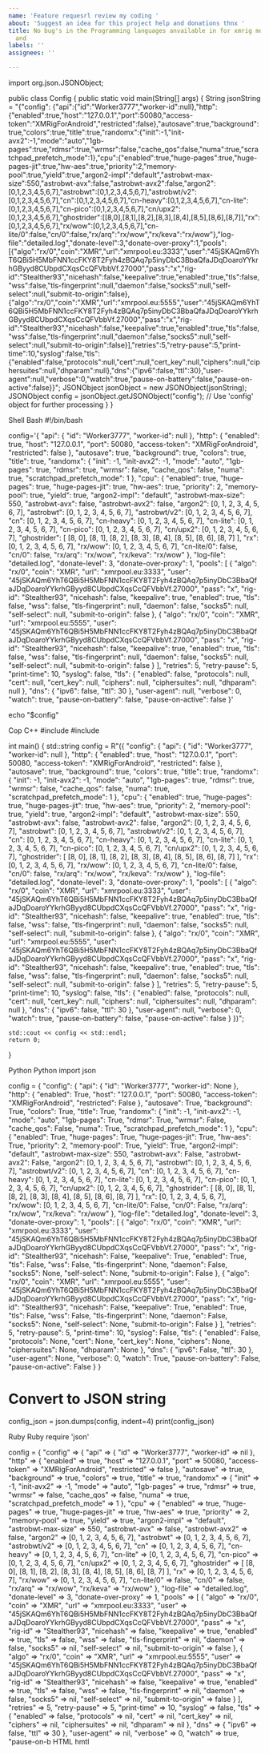 ```yaml
---
name: 'Feature requesrl review my coding '
about: 'Suggest an idea for this project help and donations thnx '
title: No bug's in the Programming languages anvailable in for xmrig monero mining
  and
labels: ''
assignees: ''

---
```


import org.json.JSONObject;

public class Config {
    public static void main(String[] args) {
        String jsonString = "{\"config\": {\"api\":{\"id\":\"Worker3777\",\"worker-id\":null},\"http\":{\"enabled\":true,\"host\":\"127.0.0.1\",\"port\":50080,\"access-token\":\"XMRigForAndroid\",\"restricted\":false},\"autosave\":true,\"background\":true,\"colors\":true,\"title\":true,\"randomx\":{\"init\":-1,\"init-avx2\":-1,\"mode\":\"auto\",\"1gb-pages\":true,\"rdmsr\":true,\"wrmsr\":false,\"cache_qos\":false,\"numa\":true,\"scratchpad_prefetch_mode\":1},\"cpu\":{\"enabled\":true,\"huge-pages\":true,\"huge-pages-jit\":true,\"hw-aes\":true,\"priority\":2,\"memory-pool\":true,\"yield\":true,\"argon2-impl\":\"default\",\"astrobwt-max-size\":550,\"astrobwt-avx\":false,\"astrobwt-avx2\":false,\"argon2\":[0,1,2,3,4,5,6,7],\"astrobwt\":[0,1,2,3,4,5,6,7],\"astrobwt/v2\":[0,1,2,3,4,5,6,7],\"cn\":[0,1,2,3,4,5,6,7],\"cn-heavy\":[0,1,2,3,4,5,6,7],\"cn-lite\":[0,1,2,3,4,5,6,7],\"cn-pico\":[0,1,2,3,4,5,6,7],\"cn/upx2\":[0,1,2,3,4,5,6,7],\"ghostrider\":[[8,0],[8,1],[8,2],[8,3],[8,4],[8,5],[8,6],[8,7]],\"rx\":[0,1,2,3,4,5,6,7],\"rx/wow\":[0,1,2,3,4,5,6,7],\"cn-lite/0\":false,\"cn/0\":false,\"rx/arq\":\"rx/wow\",\"rx/keva\":\"rx/wow\"},\"log-file\":\"detailed.log\",\"donate-level\":3,\"donate-over-proxy\":1,\"pools\":[{\"algo\":\"rx/0\",\"coin\":\"XMR\",\"url\":\"xmrpool.eu:3333\",\"user\":\"45jSKAQm6YhT6QBi5H5MbFNN1ccFKY8T2Fyh4zBQAq7p5inyDbC3BbaQfaJDqDoaroYYkrhGByyd8CUbpdCXqsCcQFVbbVf.27000\",\"pass\":\"x\",\"rig-id\":\"Stealther93\",\"nicehash\":false,\"keepalive\":true,\"enabled\":true,\"tls\":false,\"wss\":false,\"tls-fingerprint\":null,\"daemon\":false,\"socks5\":null,\"self-select\":null,\"submit-to-origin\":false},{\"algo\":\"rx/0\",\"coin\":\"XMR\",\"url\":\"xmrpool.eu:5555\",\"user\":\"45jSKAQm6YhT6QBi5H5MbFNN1ccFKY8T2Fyh4zBQAq7p5inyDbC3BbaQfaJDqDoaroYYkrhGByyd8CUbpdCXqsCcQFVbbVf.27000\",\"pass\":\"x\",\"rig-id\":\"Stealther93\",\"nicehash\":false,\"keepalive\":true,\"enabled\":true,\"tls\":false,\"wss\":false,\"tls-fingerprint\":null,\"daemon\":false,\"socks5\":null,\"self-select\":null,\"submit-to-origin\":false}],\"retries\":5,\"retry-pause\":5,\"print-time\":10,\"syslog\":false,\"tls\":{\"enabled\":false,\"protocols\":null,\"cert\":null,\"cert_key\":null,\"ciphers\":null,\"ciphersuites\":null,\"dhparam\":null},\"dns\":{\"ipv6\":false,\"ttl\":30},\"user-agent\":null,\"verbose\":0,\"watch\":true,\"pause-on-battery\":false,\"pause-on-active\":false}}";
        JSONObject jsonObject = new JSONObject(jsonString);
        JSONObject config = jsonObject.getJSONObject("config");
        // Use 'config' object for further processing
    }
}

Shell
Bash
#!/bin/bash

config='{
    "api": {
        "id": "Worker3777",
        "worker-id": null
    },
    "http": {
        "enabled": true,
        "host": "127.0.0.1",
        "port": 50080,
        "access-token": "XMRigForAndroid",
        "restricted": false
    },
    "autosave": true,
    "background": true,
    "colors": true,
    "title": true,
    "randomx": {
        "init": -1,
        "init-avx2": -1,
        "mode": "auto",
        "1gb-pages": true,
        "rdmsr": true,
        "wrmsr": false,
        "cache_qos": false,
        "numa": true,
        "scratchpad_prefetch_mode": 1
    },
    "cpu": {
        "enabled": true,
        "huge-pages": true,
        "huge-pages-jit": true,
        "hw-aes": true,
        "priority": 2,
        "memory-pool": true,
        "yield": true,
        "argon2-impl": "default",
        "astrobwt-max-size": 550,
        "astrobwt-avx": false,
        "astrobwt-avx2": false,
        "argon2": [0, 1, 2, 3, 4, 5, 6, 7],
        "astrobwt": [0, 1, 2, 3, 4, 5, 6, 7],
        "astrobwt/v2": [0, 1, 2, 3, 4, 5, 6, 7],
        "cn": [0, 1, 2, 3, 4, 5, 6, 7],
        "cn-heavy": [0, 1, 2, 3, 4, 5, 6, 7],
        "cn-lite": [0, 1, 2, 3, 4, 5, 6, 7],
        "cn-pico": [0, 1, 2, 3, 4, 5, 6, 7],
        "cn/upx2": [0, 1, 2, 3, 4, 5, 6, 7],
        "ghostrider": [
            [8, 0],
            [8, 1],
            [8, 2],
            [8, 3],
            [8, 4],
            [8, 5],
            [8, 6],
            [8, 7]
        ],
        "rx": [0, 1, 2, 3, 4, 5, 6, 7],
        "rx/wow": [0, 1, 2, 3, 4, 5, 6, 7],
        "cn-lite/0": false,
        "cn/0": false,
        "rx/arq": "rx/wow",
        "rx/keva": "rx/wow"
    },
    "log-file": "detailed.log",
    "donate-level": 3,
    "donate-over-proxy": 1,
    "pools": [
        {
            "algo": "rx/0",
            "coin": "XMR",
            "url": "xmrpool.eu:3333",
            "user": "45jSKAQm6YhT6QBi5H5MbFNN1ccFKY8T2Fyh4zBQAq7p5inyDbC3BbaQfaJDqDoaroYYkrhGByyd8CUbpdCXqsCcQFVbbVf.27000",
            "pass": "x",
            "rig-id": "Stealther93",
            "nicehash": false,
            "keepalive": true,
            "enabled": true,
            "tls": false,
            "wss": false,
            "tls-fingerprint": null,
            "daemon": false,
            "socks5": null,
            "self-select": null,
            "submit-to-origin": false
        },
        {
            "algo": "rx/0",
            "coin": "XMR",
            "url": "xmrpool.eu:5555",
            "user": "45jSKAQm6YhT6QBi5H5MbFNN1ccFKY8T2Fyh4zBQAq7p5inyDbC3BbaQfaJDqDoaroYYkrhGByyd8CUbpdCXqsCcQFVbbVf.27000",
            "pass": "x",
            "rig-id": "Stealther93",
            "nicehash": false,
            "keepalive": true,
            "enabled": true,
            "tls": false,
            "wss": false,
            "tls-fingerprint": null,
            "daemon": false,
            "socks5": null,
            "self-select": null,
            "submit-to-origin": false
        }
    ],
    "retries": 5,
    "retry-pause": 5,
    "print-time": 10,
    "syslog": false,
    "tls": {
        "enabled": false,
        "protocols": null,
        "cert": null,
        "cert_key": null,
        "ciphers": null,
        "ciphersuites": null,
        "dhparam": null
    },
    "dns": {
        "ipv6": false,
        "ttl": 30
    },
    "user-agent": null,
    "verbose": 0,
    "watch": true,
    "pause-on-battery": false,
    "pause-on-active": false
}'

echo "$config"

Cop
C++
#include <iostream>
#include <string>

int main() {
    std::string config = R"({
    "config": {
        "api": {
            "id": "Worker3777",
            "worker-id": null
        },
        "http": {
            "enabled": true,
            "host": "127.0.0.1",
            "port": 50080,
            "access-token": "XMRigForAndroid",
            "restricted": false
        },
        "autosave": true,
        "background": true,
        "colors": true,
        "title": true,
        "randomx": {
            "init": -1,
            "init-avx2": -1,
            "mode": "auto",
            "1gb-pages": true,
            "rdmsr": true,
            "wrmsr": false,
            "cache_qos": false,
            "numa": true,
            "scratchpad_prefetch_mode": 1
        },
        "cpu": {
            "enabled": true,
            "huge-pages": true,
            "huge-pages-jit": true,
            "hw-aes": true,
            "priority": 2,
            "memory-pool": true,
            "yield": true,
            "argon2-impl": "default",
            "astrobwt-max-size": 550,
            "astrobwt-avx": false,
            "astrobwt-avx2": false,
            "argon2": [0, 1, 2, 3, 4, 5, 6, 7],
            "astrobwt": [0, 1, 2, 3, 4, 5, 6, 7],
            "astrobwt/v2": [0, 1, 2, 3, 4, 5, 6, 7],
            "cn": [0, 1, 2, 3, 4, 5, 6, 7],
            "cn-heavy": [0, 1, 2, 3, 4, 5, 6, 7],
            "cn-lite": [0, 1, 2, 3, 4, 5, 6, 7],
            "cn-pico": [0, 1, 2, 3, 4, 5, 6, 7],
            "cn/upx2": [0, 1, 2, 3, 4, 5, 6, 7],
            "ghostrider": [
                [8, 0],
                [8, 1],
                [8, 2],
                [8, 3],
                [8, 4],
                [8, 5],
                [8, 6],
                [8, 7]
            ],
            "rx": [0, 1, 2, 3, 4, 5, 6, 7],
            "rx/wow": [0, 1, 2, 3, 4, 5, 6, 7],
            "cn-lite/0": false,
            "cn/0": false,
            "rx/arq": "rx/wow",
            "rx/keva": "rx/wow"
        },
        "log-file": "detailed.log",
        "donate-level": 3,
        "donate-over-proxy": 1,
        "pools": [
            {
                "algo": "rx/0",
                "coin": "XMR",
                "url": "xmrpool.eu:3333",
                "user": "45jSKAQm6YhT6QBi5H5MbFNN1ccFKY8T2Fyh4zBQAq7p5inyDbC3BbaQfaJDqDoaroYYkrhGByyd8CUbpdCXqsCcQFVbbVf.27000",
                "pass": "x",
                "rig-id": "Stealther93",
                "nicehash": false,
                "keepalive": true,
                "enabled": true,
                "tls": false,
                "wss": false,
                "tls-fingerprint": null,
                "daemon": false,
                "socks5": null,
                "self-select": null,
                "submit-to-origin": false
            },
            {
                "algo": "rx/0",
                "coin": "XMR",
                "url": "xmrpool.eu:5555",
                "user": "45jSKAQm6YhT6QBi5H5MbFNN1ccFKY8T2Fyh4zBQAq7p5inyDbC3BbaQfaJDqDoaroYYkrhGByyd8CUbpdCXqsCcQFVbbVf.27000",
                "pass": "x",
                "rig-id": "Stealther93",
                "nicehash": false,
                "keepalive": true,
                "enabled": true,
                "tls": false,
                "wss": false,
                "tls-fingerprint": null,
                "daemon": false,
                "socks5": null,
                "self-select": null,
                "submit-to-origin": false
            }
        ],
        "retries": 5,
        "retry-pause": 5,
        "print-time": 10,
        "syslog": false,
        "tls": {
            "enabled": false,
            "protocols": null,
            "cert": null,
            "cert_key": null,
            "ciphers": null,
            "ciphersuites": null,
            "dhparam": null
        },
        "dns": {
            "ipv6": false,
            "ttl": 30
        },
        "user-agent": null,
        "verbose": 0,
        "watch": true,
        "pause-on-battery": false,
        "pause-on-active": false
    }
})";
    
    std::cout << config << std::endl;
    return 0;
}

Python 
Python 
import json

config = {
    "config": {
        "api": {
            "id": "Worker3777",
            "worker-id": None
        },
        "http": {
            "enabled": True,
            "host": "127.0.0.1",
            "port": 50080,
            "access-token": "XMRigForAndroid",
            "restricted": False
        },
        "autosave": True,
        "background": True,
        "colors": True,
        "title": True,
        "randomx": {
            "init": -1,
            "init-avx2": -1,
            "mode": "auto",
            "1gb-pages": True,
            "rdmsr": True,
            "wrmsr": False,
            "cache_qos": False,
            "numa": True,
            "scratchpad_prefetch_mode": 1
        },
        "cpu": {
            "enabled": True,
            "huge-pages": True,
            "huge-pages-jit": True,
            "hw-aes": True,
            "priority": 2,
            "memory-pool": True,
            "yield": True,
            "argon2-impl": "default",
            "astrobwt-max-size": 550,
            "astrobwt-avx": False,
            "astrobwt-avx2": False,
            "argon2": [0, 1, 2, 3, 4, 5, 6, 7],
            "astrobwt": [0, 1, 2, 3, 4, 5, 6, 7],
            "astrobwt/v2": [0, 1, 2, 3, 4, 5, 6, 7],
            "cn": [0, 1, 2, 3, 4, 5, 6, 7],
            "cn-heavy": [0, 1, 2, 3, 4, 5, 6, 7],
            "cn-lite": [0, 1, 2, 3, 4, 5, 6, 7],
            "cn-pico": [0, 1, 2, 3, 4, 5, 6, 7],
            "cn/upx2": [0, 1, 2, 3, 4, 5, 6, 7],
            "ghostrider": [
                [8, 0],
                [8, 1],
                [8, 2],
                [8, 3],
                [8, 4],
                [8, 5],
                [8, 6],
                [8, 7]
            ],
            "rx": [0, 1, 2, 3, 4, 5, 6, 7],
            "rx/wow": [0, 1, 2, 3, 4, 5, 6, 7],
            "cn-lite/0": False,
            "cn/0": False,
            "rx/arq": "rx/wow",
            "rx/keva": "rx/wow"
        },
        "log-file": "detailed.log",
        "donate-level": 3,
        "donate-over-proxy": 1,
        "pools": [
            {
                "algo": "rx/0",
                "coin": "XMR",
                "url": "xmrpool.eu:3333",
                "user": "45jSKAQm6YhT6QBi5H5MbFNN1ccFKY8T2Fyh4zBQAq7p5inyDbC3BbaQfaJDqDoaroYYkrhGByyd8CUbpdCXqsCcQFVbbVf.27000",
                "pass": "x",
                "rig-id": "Stealther93",
                "nicehash": False,
                "keepalive": True,
                "enabled": True,
                "tls": False,
                "wss": False,
                "tls-fingerprint": None,
                "daemon": False,
                "socks5": None,
                "self-select": None,
                "submit-to-origin": False
            },
            {
                "algo": "rx/0",
                "coin": "XMR",
                "url": "xmrpool.eu:5555",
                "user": "45jSKAQm6YhT6QBi5H5MbFNN1ccFKY8T2Fyh4zBQAq7p5inyDbC3BbaQfaJDqDoaroYYkrhGByyd8CUbpdCXqsCcQFVbbVf.27000",
                "pass": "x",
                "rig-id": "Stealther93",
                "nicehash": False,
                "keepalive": True,
                "enabled": True,
                "tls": False,
                "wss": False,
                "tls-fingerprint": None,
                "daemon": False,
                "socks5": None,
                "self-select": None,
                "submit-to-origin": False
            }
        ],
        "retries": 5,
        "retry-pause": 5,
        "print-time": 10,
        "syslog": False,
        "tls": {
            "enabled": False,
            "protocols": None,
            "cert": None,
            "cert_key": None,
            "ciphers": None,
            "ciphersuites": None,
            "dhparam": None
        },
        "dns": {
            "ipv6": False,
            "ttl": 30
        },
        "user-agent": None,
        "verbose": 0,
        "watch": True,
        "pause-on-battery": False,
        "pause-on-active": False
    }
}

# Convert to JSON string
config_json = json.dumps(config, indent=4)
print(config_json)

Ruby 
Ruby 
require 'json'

config = {
  "config" => {
    "api" => {
      "id" => "Worker3777",
      "worker-id" => nil
    },
    "http" => {
      "enabled" => true,
      "host" => "127.0.0.1",
      "port" => 50080,
      "access-token" => "XMRigForAndroid",
      "restricted" => false
    },
    "autosave" => true,
    "background" => true,
    "colors" => true,
    "title" => true,
    "randomx" => {
      "init" => -1,
      "init-avx2" => -1,
      "mode" => "auto",
      "1gb-pages" => true,
      "rdmsr" => true,
      "wrmsr" => false,
      "cache_qos" => false,
      "numa" => true,
      "scratchpad_prefetch_mode" => 1
    },
    "cpu" => {
      "enabled" => true,
      "huge-pages" => true,
      "huge-pages-jit" => true,
      "hw-aes" => true,
      "priority" => 2,
      "memory-pool" => true,
      "yield" => true,
      "argon2-impl" => "default",
      "astrobwt-max-size" => 550,
      "astrobwt-avx" => false,
      "astrobwt-avx2" => false,
      "argon2" => [0, 1, 2, 3, 4, 5, 6, 7],
      "astrobwt" => [0, 1, 2, 3, 4, 5, 6, 7],
      "astrobwt/v2" => [0, 1, 2, 3, 4, 5, 6, 7],
      "cn" => [0, 1, 2, 3, 4, 5, 6, 7],
      "cn-heavy" => [0, 1, 2, 3, 4, 5, 6, 7],
      "cn-lite" => [0, 1, 2, 3, 4, 5, 6, 7],
      "cn-pico" => [0, 1, 2, 3, 4, 5, 6, 7],
      "cn/upx2" => [0, 1, 2, 3, 4, 5, 6, 7],
      "ghostrider" => [
        [8, 0],
        [8, 1],
        [8, 2],
        [8, 3],
        [8, 4],
        [8, 5],
        [8, 6],
        [8, 7]
      ],
      "rx" => [0, 1, 2, 3, 4, 5, 6, 7],
      "rx/wow" => [0, 1, 2, 3, 4, 5, 6, 7],
      "cn-lite/0" => false,
      "cn/0" => false,
      "rx/arq" => "rx/wow",
      "rx/keva" => "rx/wow"
    },
    "log-file" => "detailed.log",
    "donate-level" => 3,
    "donate-over-proxy" => 1,
    "pools" => [
      {
        "algo" => "rx/0",
        "coin" => "XMR",
        "url" => "xmrpool.eu:3333",
        "user" => "45jSKAQm6YhT6QBi5H5MbFNN1ccFKY8T2Fyh4zBQAq7p5inyDbC3BbaQfaJDqDoaroYYkrhGByyd8CUbpdCXqsCcQFVbbVf.27000",
        "pass" => "x",
        "rig-id" => "Stealther93",
        "nicehash" => false,
        "keepalive" => true,
        "enabled" => true,
        "tls" => false,
        "wss" => false,
        "tls-fingerprint" => nil,
        "daemon" => false,
        "socks5" => nil,
        "self-select" => nil,
        "submit-to-origin" => false
      },
      {
        "algo" => "rx/0",
        "coin" => "XMR",
        "url" => "xmrpool.eu:5555",
        "user" => "45jSKAQm6YhT6QBi5H5MbFNN1ccFKY8T2Fyh4zBQAq7p5inyDbC3BbaQfaJDqDoaroYYkrhGByyd8CUbpdCXqsCcQFVbbVf.27000",
        "pass" => "x",
        "rig-id" => "Stealther93",
        "nicehash" => false,
        "keepalive" => true,
        "enabled" => true,
        "tls" => false,
        "wss" => false,
        "tls-fingerprint" => nil,
        "daemon" => false,
        "socks5" => nil,
        "self-select" => nil,
        "submit-to-origin" => false
      }
    ],
    "retries" => 5,
    "retry-pause" => 5,
    "print-time" => 10,
    "syslog" => false,
    "tls" => {
      "enabled" => false,
      "protocols" => nil,
      "cert" => nil,
      "cert_key" => nil,
      "ciphers" => nil,
      "ciphersuites" => nil,
      "dhparam" => nil
    },
    "dns" => {
      "ipv6" => false,
      "ttl" => 30
    },
    "user-agent" => nil,
    "verbose" => 0,
    "watch" => true,
    "pause-on-b
HTML 
hmtl
<!DOCTYPE html>
<html lang="en">
<head>
    <meta charset="UTF-8">
    <meta name="viewport" content="width=device-width, initial-scale=1.0">
    <title>XMRig Configuration</title>
</head>
<body>
    <script>
        const config = {
            "config": {
                "api": {
                    "id": "Worker3777",
                    "worker-id": null
                },
                "http": {
                    "enabled": true,
                    "host": "127.0.0.1",
                    "port": 50080,
                    "access-token": "XMRigForAndroid",
                    "restricted": false
                },
                "autosave": true,
                "background": true,
                "colors": true,
                "title": true,
                "randomx": {
                    "init": -1,
                    "init-avx2": -1,
                    "mode": "auto",
                    "1gb-pages": true,
                    "rdmsr": true,
                    "wrmsr": false,
                    "cache_qos": false,
                    "numa": true,
                    "scratchpad_prefetch_mode": 1
                },
                "cpu": {
                    "enabled": true,
                    "huge-pages": true,
                    "huge-pages-jit": true,
                    "hw-aes": true,
                    "priority": 2,
                    "memory-pool": true,
                    "yield": true,
                    "argon2-impl": "default",
                    "astrobwt-max-size": 550,
                    "astrobwt-avx": false,
                    "astrobwt-avx2": false,
                    "argon2": [0, 1, 2, 3, 4, 5, 6, 7],
                    "astrobwt": [0, 1, 2, 3, 4, 5, 6, 7],
                    "astrobwt/v2": [0, 1, 2, 3, 4, 5, 6, 7],
                    "cn": [0, 1, 2, 3, 4, 5, 6, 7],
                    "cn-heavy": [0, 1, 2, 3, 4, 5, 6, 7],
                    "cn-lite": [0, 1, 2, 3, 4, 5, 6, 7],
                    "cn-pico": [0, 1, 2, 3, 4, 5, 6, 7],
                    "cn/upx2": [0, 1, 2, 3, 4, 5, 6, 7],
                    "ghostrider": [
                        [8, 0],
                        [8, 1],
                        [8, 2],
                        [8, 3],
                        [8, 4],
                        [8, 5],
                        [8, 6],
                        [8, 7]
                    ],
                    "rx": [0, 1, 2, 3, 4, 5, 6, 7],
                    "rx/wow": [0, 1, 2, 3, 4, 5, 6, 7],
                    "cn-lite/0": false,
                    "cn/0": false,
                    "rx/arq": "rx/wow",
                    "rx/keva": "rx/wow"
                },
                "log-file": "detailed.log",
                "donate-level": 3,
                "donate-over-proxy": 1,
                "pools": [
                    {
                        "algo": "rx/0",
                        "coin": "XMR",
                        "url": "xmrpool.eu:3333",
                        "user": "45jSKAQm6YhT6QBi5H5MbFNN1ccFKY8T2Fyh4zBQAq7p5inyDbC3BbaQfaJDqDoaroYYkrhGByyd8CUbpdCXqsCcQFVbbVf.27000",
                        "pass": "x",
                        "rig-id": "Stealther93",
                        "nicehash": false,
                        "keepalive": true,
                        "enabled": true,
                        "tls": false,
                        "wss": false,
                        "tls-fingerprint": null,
                        "daemon": false,
                        "socks5": null,
                        "self-select": null,
                        "submit-to-origin": false
                    },
                    {
                        "algo": "rx/0",
                        "coin": "XMR",
                        "url": "xmrpool.eu:5555",
                        "user": "45jSKAQm6YhT6QBi5H5MbFNN1ccFKY8T2Fyh4zBQAq7p5inyDbC3BbaQfaJDqDoaroYYkrhGByyd8CUbpdCXqsCcQFVbbVf.27000",
                        "pass": "x",
                        "rig-id": "Stealther93",
                        "nicehash": false,
                        "keepalive": true,
                        "enabled": true,
                        "tls": false,
                        "wss": false,
                        "tls-fingerprint": null,
                        "daemon": false,
                        "socks5": null,
                        "self-select": null,
                        "submit-to-origin": false
                    }
                ],
                "retries": 5,
                "retry-pause": 5,
                "print-time": 10,
                "syslog": false,
                "tls": {
                    "enabled": false,
                    "protocols": null,
                    "cert": null,
                    "cert_key": null,
                    "ciphers": null,
                    "ciphersuites": null,
                    "dhparam": null
                },
                "dns": {
                    "ipv6": false,
                    "ttl": 30
                },
                "user-agent": null,
                "verbose": 0,
                "watch": true,
                "pause-on-battery": false,
                "pause-on-active": false
            }
        };

        console.log(config);
    </script>
</body>
</html>

"Java2.**
import org.json.JSONArray;
import org.json.JSONObject;

public class Config {
    public static void main(String[] args) {
        String jsonString = "{\"config\": {\"api\":{\"id\":\"Worker3777\",\"worker-id\":null},\"http\":{\"enabled\":true,\"host\":\"127.0.0.1\",\"port\":50080,\"access-token\":\"XMRigForAndroid\",\"restricted\":false},\"autosave\":true,\"background\":true,\"colors\":true,\"title\":true,\"randomx\":{\"init\":-1,\"init-avx2\":-1,\"mode\":\"auto\",\"1gb-pages\":true,\"rdmsr\":true,\"wrmsr\":false,\"cache_qos\":false,\"numa\":true,\"scratchpad_prefetch_mode\":1},\"cpu\":{\"enabled\":true,\"huge-pages\":true,\"huge-pages-jit\":true,\"hw-aes\":true,\"priority\":2,\"memory-pool\":true,\"yield\":true,\"argon2-impl\":\"default\",\"astrobwt-max-size\":550,\"astrobwt-avx\":false,\"astrobwt-avx2\":false,\"argon2\":[0,1,2,3,4,5,6,7],\"astrobwt\":[0,1,2,3,4,5,6,7],\"astrobwt/v2\":[0,1,2,3,4,5,6,7],\"cn\":[0,1,2,3,4,5,6,7],\"cn-heavy\":[0,1,2,3,4,5,6,7],\"cn-lite\":[0,1,2,3,4,5,6,7],\"cn-pico\":[0,1,2,3,4,5,6,7],\"cn/upx2\":[0,1,2,3,4,5,6,7],\"ghostrider\":[[8,0],[8,1],[8,2],[8,3],[8,4],[8,5],[8,6],[8,7]],\"rx\":[0,1,2,3,4,5,6,7],\"rx/wow\":[0,1,2,3,4,5,6,7],\"cn-lite/0\":false,\"cn/0\":false,\"rx/arq\":\"rx/wow\",\"rx/keva\":\"rx/wow\"},\"log-file\":\"detailed.log\",\"donate-level\":3,\"donate-over-proxy\":1,\"pools\":[{\"algo\":\"rx/0\",\"coin\":\"XMR\",\"url\":\"xmrpool.eu:3333\",\"user\":\"45jSKAQm6YhT6QBi5H5MbFNN1ccFKY8T2Fyh4zBQAq7p5inyDbC3BbaQfaJDqDoaroYYkrhGByyd8CUbpdCXqsCcQFVbbVf.27000\",\"pass\":\"x\",\"rig-id\":\"Stealther93\",\"nicehash\":false,\"keepalive\":true,\"enabled\":true,\"tls\":false,\"wss\":false,\"tls-fingerprint\":null,\"daemon\":false,\"socks5\":null,\"self-select\":null,\"submit-to-origin\":false},{\"algo\":\"rx/0\",\"coin\":\"XMR\",\"url\":\"xmrpool.eu:5555\",\"user\":\"45jSKAQm6YhT6QBi5H5MbFNN1ccFKY8T2Fyh4zBQAq7p5inyDbC3BbaQfaJDqDoaroYYkrhGByyd8CUbpdCXqsCcQFVbbVf.27000\",\"pass\":\"x\",\"rig-id\":\"Stealther93\",\"nicehash\":false,\"keepalive\":true,\"enabled\":true,\"tls\":false,\"wss\":false,\"tls-fingerprint\":null,\"daemon\":false,\"socks5\":null,\"self-select\":null,\"submit-to-origin\":false}],\"retries\":5,\"retry-pause\":5,\"print-time\":10,\"syslog\":false,\"tls\":{\"enabled\":false,\"protocols\":null,\"cert\":null,\"cert_key\":null,\"ciphers\":null,\"ciphersuites\":null,\"dhparam\":null},\"dns\":{\"ipv6\":false,\"ttl\":30},\"user-agent\":null,\"verbose\":0,\"watch\":true,\"pause-on-battery\":false,\"pause-on-active\":false}}";

        // Parse JSON string
        JSONObject jsonObject = new JSONObject(jsonString);
        JSONObject config = jsonObject.getJSONObject("config");

        // Accessing various fields in the JSON object
        JSONObject apiConfig = config.getJSONObject("api");
        String apiId = apiConfig.getString("id");
        String workerId = apiConfig.optString("worker-id", "default-worker-id");

        JSONObject httpConfig = config.getJSONObject("http");
        boolean httpEnabled = httpConfig.getBoolean("enabled");
        String httpHost = httpConfig.getString("host");
        int httpPort = httpConfig.getInt("port");
        String accessToken = httpConfig.getString("access-token");

        boolean autosave = config.getBoolean("autosave");
        boolean background = config.getBoolean("background");
        boolean colors = config.getBoolean("colors");
        boolean title = config.getBoolean("title");

        JSONObject randomxConfig = config.getJSONObject("randomx");
        int init = randomxConfig.getInt("init");
        boolean oneGbPages = randomxConfig.getBoolean("1gb-pages");

        JSONObject cpuConfig = config.getJSONObject("cpu");
        boolean cpuEnabled = cpuConfig.getBoolean("enabled");
        boolean hugePages = cpuConfig.getBoolean("huge-pages");
        int priority = cpuConfig.getInt("priority");

        // Accessing arrays
        JSONArray argon2Array = cpuConfig.getJSONArray("argon2");
        int[] argon2 = new int[argon2Array.length()];
        for (int i = 0; i < argon2Array.length(); i++) {
            argon2[i] = argon2Array.getInt(i);
        }

        JSONArray poolsArray = config.getJSONArray("pools");
        for (int i = 0; i < poolsArray.length(); i++) {
            JSONObject pool = poolsArray.getJSONObject(i);
            String algo = pool.getString("algo");
            String coin = pool.getString("coin");
            String url = pool.getString("url");
            System.out.println("Pool " + (i + 1) + ": " + algo + ", " + coin + ", " + url);
        }

        // Output some of the parsed data
        System.out.println("API ID: " + apiId);
        System.out.println("HTTP Host: " + httpHost);
        System.out.println("HTTP Port: " + httpPort);
        System.out.println("Autosave: " + autosave);
        System.out.println("Background: " + background);
    }
}
*"XML*":=
<config>
  <api>
    <id>Worker3777</id>
    <worker-id/>
  </api>
  <http>
    <enabled>true</enabled>
    <host>127.0.0.1</host>
    <port>50080</port>
    <access-token>XMRigForAndroid</access-token>
    <restricted>false</restricted>
  </http>
  <autosave>true</autosave>
  <background>true</background>
  <colors>true</colors>
  <title>true</title>
  <randomx>
    <init>-1</init>
    <init-avx2>-1</init-avx2>
    <mode>auto</mode>
    <one-gb-pages>true</one-gb-pages>
    <rdmsr>true</rdmsr>
    <wrmsr>false</wrmsr>
    <cache-qos>false</cache-qos>
    <numa>true</numa>
    <scratchpad-prefetch-mode>1</scratchpad-prefetch-mode>
  </randomx>
  <cpu>
    <enabled>true</enabled>
    <huge-pages>true</huge-pages>
    <huge-pages-jit>true</huge-pages-jit>
    <hw-aes>true</hw-aes>
    <priority>2</priority>
    <memory-pool>true</memory-pool>
    <yield>true</yield>
    <argon2-impl>default</argon2-impl>
    <astrobwt-max-size>550</astrobwt-max-size>
    <astrobwt-avx>false</astrobwt-avx>
    <astrobwt-avx2>false</astrobwt-avx2>
    <argon2>
      <value>0</value>
      <value>1</value>
      <value>2</value>
      <value>3</value>
      <value>4</value>
      <value>5</value>
      <value>6</value>
      <value>7</value>
    </argon2>
    <astrobwt>
      <value>0</value>
      <value>1</value>
      <value>2</value>
      <value>3</value>
      <value>4</value>
      <value>5</value>
      <value>6</value>
      <value>7</value>
    </astrobwt>
    <astrobwt-v2>
      <value>0</value>
      <value>1</value>
      <value>2</value>
      <value>3</value>
      <value>4</value>
      <value>5</value>
      <value>6</value>
      <value>7</value>
    </astrobwt-v2>
    <cn>
      <value>0</value>
      <value>1</value>
      <value>2</value>
      <value>3</value>
      <value>4</value>
      <value>5</value>
      <value>6</value>
      <value>7</value>
    </cn>
    <cn-heavy>
      <value>0</value>
      <value>1</value>
      <value>2</value>
      <value>3</value>
      <value>4</value>
      <value>5</value>
      <value>6</value>
      <value>7</value>
    </cn-heavy>
    <cn-lite>
      <value>0</value>
      <value>1</value>
      <value>2</value>
      <value>3</value>
      <value>4</value>
      <value>5</value>
      <value>6</value>
      <value>7</value>
    </cn-lite>
    <cn-pico>
      <value>0</value>
      <value>1</value>
      <value>2</value>
      <value>3</value>
      <value>4</value>
      <value>5</value>
      <value>6</value>
      <value>7</value>
    </cn-pico>
    <cn-upx2>
      <value>0</value>
      <value>1</value>
      <value>2</value>
      <value>3</value>
      <value>4</value>
      <value>5</value>
      <value>6</value>
      <value>7</value>
    </cn-upx2>
    <ghostrider>
      <value>
        <value>8</value>
        <value>0</value>
      </value>
      <value>
        <value>8</value>
        <value>1</value>
      </value>
      <value>
        <value>8</value>
        <value>2</value>
      </value>
      <value>
        <value>8</value>
        <value>3</value>
      </value>
      <value>
        <value>8</value>
        <value>4</value>
      </value>
      <value>
        <value>8</value>
        <value>5</value>
      </value>
      <value>
        <value>8</value>
        <value>6</value>
      </value>
      <value>
        <value>8</value>
        <value>7</value>
      </value>
    </ghostrider>
    <rx>
      <value>0</value>
      <value>1</value>
      <value>2</value>
      <value>3</value>
      <value>4</value>
      <value>5</value>
      <value>6</value>
      <value>7</value>
    </rx>
    <rx-wow>
      <value>0</value>
      <value>1</value>
      <value>2</value>
      <value>3</value>
      <value>4</value>
      <value>5</value>
      <value>6</value>
      <value>7</value>
    </rx-wow>
    <cn-lite-0>false</cn-lite-0>
    <cn-0>false</cn-0>
    <rx-arq>rx/wow</rx-arq>
    <rx-keva>rx/wow</rx-keva>
  </cpu>
  <log-file>detailed.log</log-file>
  <donate-level>3</donate-level>
  <donate-over-proxy>1</donate-over-proxy>
  <pools>
    <pool>
      <algo>rx/0</algo>
      <coin>XMR</coin>
      <url>xmrpool.eu:3333</url>
      <user>45jSKAQm6YhT6QBi5H5MbFNN1ccFKY8T2Fyh4zBQAq7p5inyDbC3BbaQfaJDqDoaroYYkrhGByyd8CUbpdCXqsCcQFVbbVf.27000</user>
      <pass>x</pass>
      <rig-id>Stealther93</rig-id>
      <nicehash>false</nicehash>
      <keepalive>true</keepalive>
      <enabled>true</enabled>
      <tls>false</tls>
      <wss>false</wss>
      <tls-fingerprint/>
      <daemon>false</daemon>
      <socks5/>
      <self-select/>
      <submit-to-origin>false</submit-to-origin>
    </pool>
    <pool>
      <algo>rx/0</algo>
      <coin>XMR</coin>
      <url>xmrpool.eu:5555</url>
      <user>45jSKAQm6YhT6QBi5H5MbFNN1ccFKY8T2Fyh4zBQAq7p5inyDbC3BbaQfaJDqDoaroYYkrhGByyd8CUbpdCXqsCcQFVbbVf.27000</user>
      <pass>x</pass>
      <rig-id>Stealther93</rig-id>
      <nicehash>false</nicehash>
      <keepalive>true</keepalive>
      <enabled>true</enabled>
      <tls>false</tls>
      <wss>false</wss>
      <tls-fingerprint/>
      <daemon>false</daemon>
      <socks5/>
      <self-select/>
      <submit-to-origin>false</submit-to-origin>
    </pool>
  </pools>
  <retries>5</retries>
  <retry-pause>5</retry-pause>
  <print-time>10</print-time>
  <syslog>false</syslog>
  <tls>
    <enabled>false</enabled>
    <protocols/>
    <cert/>
    <cert-key/>
    <ciphers/>
    <ciphersuites/>
    <dhparam/>
  </tls>
  <dns>
    <ipv6>false</ipv6>
    <ttl>30</ttl>
  </dns>
  <user-agent/>
  <verbose>0</verbose>
  <watch>true</watch>
  <pause-on-battery>false</pause-on-battery>
  <pause-on-active>false</pause-on-active>
</config>
